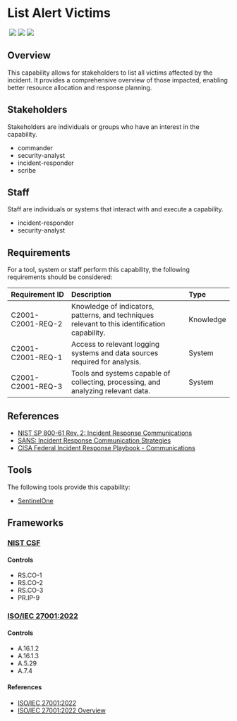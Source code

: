 # List Alert Victims
&nbsp;![](https://img.shields.io/badge/ID-C2001-blue)&nbsp;![](https://img.shields.io/badge/Phase-Identification_%28P0002%29-blue)&nbsp;![](https://img.shields.io/badge/Category-General-blue)
## Overview
This capability allows for stakeholders to list all victims affected by the incident. It provides a comprehensive overview of those impacted, enabling better resource allocation and response planning.

## Stakeholders
Stakeholders are individuals or groups who have an interest in the capability.

- commander
- security-analyst
- incident-responder
- scribe

## Staff
Staff are individuals or systems that interact with and execute a capability.

- incident-responder
- security-analyst

## Requirements
For a tool, system or staff perform this capability, the following requirements should be considered:

| Requirement ID | Description | Type |
| :--- | :--- | :--- |
| C2001-C2001-REQ-2 | Knowledge of indicators, patterns, and techniques relevant to this identification capability. | Knowledge|
| C2001-C2001-REQ-1 | Access to relevant logging systems and data sources required for analysis. | System|
| C2001-C2001-REQ-3 | Tools and systems capable of collecting, processing, and analyzing relevant data. | System|

## References

- [NIST SP 800-61 Rev. 2: Incident Response Communications](https://csrc.nist.gov/publications/detail/sp/800-61/rev-2/final)
- [SANS: Incident Response Communication Strategies](https://www.sans.org/white-papers/33901/)
- [CISA Federal Incident Response Playbook - Communications](https://www.cisa.gov/sites/default/files/publications/Federal_Government_Cybersecurity_Incident_and_Vulnerability_Response_Playbooks_508C.pdf)
## Tools
The following tools provide this capability:

- [SentinelOne](../tool/sentinelone/C2001.md)

## Frameworks
### [NIST CSF](../frameworks/F0003.md)

#### Controls

- RS.CO-1 
- RS.CO-2 
- RS.CO-3 
- PR.IP-9 

### [ISO/IEC 27001:2022](../frameworks/F0002.md)

#### Controls

- A.16.1.2 
- A.16.1.3 
- A.5.29 
- A.7.4 

#### References

- [ISO/IEC 27001:2022](https://www.iso.org/standard/82875.html)
- [ISO/IEC 27001:2022 Overview](https://www.iso.org/isoiec-27001-information-security.html)